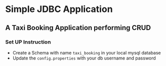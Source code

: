 # Simple JDBC Application
## A Taxi Booking Application performing CRUD 

### Set UP Instruction
- Create a Schema with name `taxi_booking` in your local mysql database
- Update the `config.properties` with your db username and password